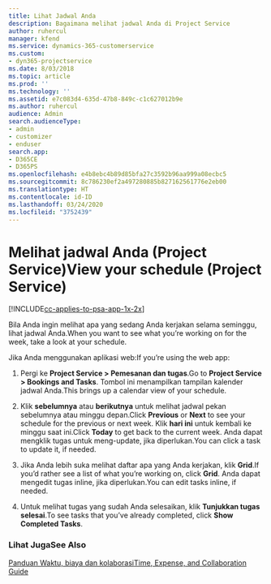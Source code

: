 ```yaml
---
title: Lihat Jadwal Anda
description: Bagaimana melihat jadwal Anda di Project Service
author: ruhercul
manager: kfend
ms.service: dynamics-365-customerservice
ms.custom:
- dyn365-projectservice
ms.date: 8/03/2018
ms.topic: article
ms.prod: ''
ms.technology: ''
ms.assetid: e7c083d4-635d-47b8-849c-c1c627012b9e
ms.author: ruhercul
audience: Admin
search.audienceType:
- admin
- customizer
- enduser
search.app:
- D365CE
- D365PS
ms.openlocfilehash: e4b8ebc4b89d85bfa27c3592b96aa999a08ecbc5
ms.sourcegitcommit: 8c786230ef2a497280885b827162561776e2eb00
ms.translationtype: HT
ms.contentlocale: id-ID
ms.lasthandoff: 03/24/2020
ms.locfileid: "3752439"
---
```

# <a name="view-your-schedule-project-service"></a><span data-ttu-id="1c433-103">Melihat jadwal Anda (Project Service)</span><span class="sxs-lookup"><span data-stu-id="1c433-103">View your schedule (Project Service)</span></span>

[!INCLUDE[cc-applies-to-psa-app-1x-2x](../includes/cc-applies-to-psa-app-1x-2x.md)]

<span data-ttu-id="1c433-104">Bila Anda ingin melihat apa yang sedang Anda kerjakan selama seminggu, lihat jadwal Anda.</span><span class="sxs-lookup"><span data-stu-id="1c433-104">When you want to see what you’re working on for the week, take a look at your schedule.</span></span>  
  
 <span data-ttu-id="1c433-105">Jika Anda menggunakan aplikasi web:</span><span class="sxs-lookup"><span data-stu-id="1c433-105">If you’re using the web app:</span></span>  
  
1.  <span data-ttu-id="1c433-106">Pergi ke **Project Service > Pemesanan dan tugas**.</span><span class="sxs-lookup"><span data-stu-id="1c433-106">Go to **Project Service > Bookings and Tasks**.</span></span> <span data-ttu-id="1c433-107">Tombol ini menampilkan tampilan kalender jadwal Anda.</span><span class="sxs-lookup"><span data-stu-id="1c433-107">This brings up a calendar view of your schedule.</span></span>  
  
2.  <span data-ttu-id="1c433-108">Klik **sebelumnya** atau **berikutnya** untuk melihat jadwal pekan sebelumnya atau minggu depan.</span><span class="sxs-lookup"><span data-stu-id="1c433-108">Click **Previous** or **Next** to see your schedule for the previous or next week.</span></span> <span data-ttu-id="1c433-109">Klik **hari ini** untuk kembali ke minggu saat ini.</span><span class="sxs-lookup"><span data-stu-id="1c433-109">Click **Today** to get back to the current week.</span></span> <span data-ttu-id="1c433-110">Anda dapat mengklik tugas untuk meng-update, jika diperlukan.</span><span class="sxs-lookup"><span data-stu-id="1c433-110">You can click a task to update it, if needed.</span></span>  
  
3.  <span data-ttu-id="1c433-111">Jika Anda lebih suka melihat daftar apa yang Anda kerjakan, klik **Grid**.</span><span class="sxs-lookup"><span data-stu-id="1c433-111">If you’d rather see a list of what you’re working on, click **Grid**.</span></span> <span data-ttu-id="1c433-112">Anda dapat mengedit tugas inline, jika diperlukan.</span><span class="sxs-lookup"><span data-stu-id="1c433-112">You can edit tasks inline, if needed.</span></span>  
  
4.  <span data-ttu-id="1c433-113">Untuk melihat tugas yang sudah Anda selesaikan, klik **Tunjukkan tugas selesai**.</span><span class="sxs-lookup"><span data-stu-id="1c433-113">To see tasks that you’ve already completed, click **Show Completed Tasks**.</span></span>  
  
### <a name="see-also"></a><span data-ttu-id="1c433-114">Lihat Juga</span><span class="sxs-lookup"><span data-stu-id="1c433-114">See Also</span></span>  
 [<span data-ttu-id="1c433-115">Panduan Waktu, biaya dan kolaborasi</span><span class="sxs-lookup"><span data-stu-id="1c433-115">Time, Expense, and Collaboration Guide</span></span>](../project-service/time-expense-collaboration-guide.md)
